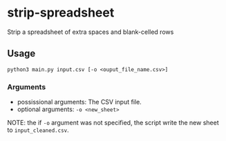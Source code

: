 # strip-spreadsheet
Strip a spreadsheet of extra spaces and blank-celled rows

## Usage
```shell
python3 main.py input.csv [-o <ouput_file_name.csv>]
```

### Arguments
- possissional arguments: 
The CSV input file.
- optional arguments:
`-o <new_sheet>`

NOTE: the if `-o` argument was not specified, the script write the new sheet to `input_cleaned.csv`.
